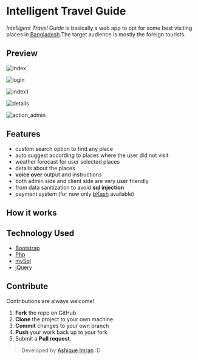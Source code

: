 # Intelligent Travel Guide
*Intelligent Travel Guide* is basically a web app to opt for some best visiting places in [Bangladesh](https://en.wikipedia.org/wiki/Bangladesh).The target audience is mostly the foreign tourists.

## Preview
![index](https://user-images.githubusercontent.com/23379542/34918461-e8272322-f97c-11e7-96f4-016910612b84.png)

![login](https://user-images.githubusercontent.com/23379542/34918612-85b3f618-f97f-11e7-9abe-3ae89f9b5426.png)

![index1](https://user-images.githubusercontent.com/23379542/34918503-9f906352-f97d-11e7-8744-e3e00c9a961c.png)

![details](https://user-images.githubusercontent.com/23379542/34918536-1b5d75e2-f97e-11e7-837d-c090dad6f802.png)

![action_admin](https://user-images.githubusercontent.com/23379542/34918648-2da08a76-f980-11e7-9160-d5856325807f.png)


## Features
  - custom search option to find any place
  - auto suggest according to places where the user did not visit
  - weather forecast for user selected places
  - details about the places 
  - **voice over** output and instructions
  - both admin side and client side are very user friendly
  - from data sanitization to avoid **sql injection** 
  - payment system (for now only [bKash](https://www.bkash.com/) available)

## How it works
  
  
## Technology Used
 - [Bootstrap](https://getbootstrap.com/)
 - [Php](https://www.php.net)
 - [mySql](https://www.mysql.com/)
 - [jQuery](https://jquery.com/)
 
## Contribute
Contributions are always welcome!
 1. **Fork** the repo on GitHub
 2. **Clone** the project to your own machine
 3. **Commit** changes to your own branch
 4. **Push** your work back up to your fork
 5. Submit a **Pull request**

> Developed by [Ashique Imran](https://github.com/AshiqueImran) :D